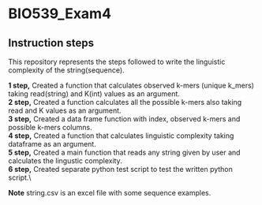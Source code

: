 # BIO539_Exam4
## Instruction steps

This repository represents the steps followed to write the linguistic complexity of the string(sequence).

**1 step,** Created a function that calculates observed k-mers (unique k_mers) taking read(string) and K(int) values as an argument.\
**2 step,** Created a function calculates all the possible k-mers also taking read and K values as an argument.\
**3 step,** Created a data frame function with index, observed k-mers and possible k-mers columns.\
**4 step,** Created a function that calculates linguistic complexity taking dataframe as an argument.\
**5 step,** Created a main function that reads any string given by user and calculates the lingustic complexity.\
**6 step,** Created separate python test script to test the written python script.\

**Note** string.csv is an excel file with some sequence examples.
